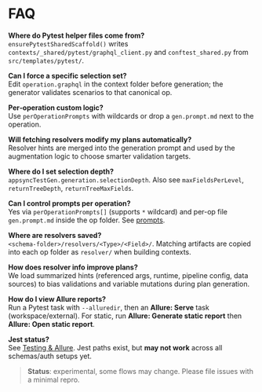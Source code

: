 # FAQ

**Where do Pytest helper files come from?**\
`ensurePytestSharedScaffold()` writes `contexts/_shared/pytest/graphql_client.py` and `conftest_shared.py` from `src/templates/pytest/`.

**Can I force a specific selection set?**\
Edit `operation.graphql` in the context folder before generation; the generator validates scenarios to that canonical op.

**Per‑operation custom logic?**\
Use `perOperationPrompts` with wildcards or drop a `gen.prompt.md` next to the operation.

**Will fetching resolvers modify my plans automatically?**\
Resolver hints are merged into the generation prompt and used by the augmentation logic to choose smarter validation targets.

**Where do I set selection depth?**  
`appsyncTestGen.generation.selectionDepth`. Also see `maxFieldsPerLevel`, `returnTreeDepth`, `returnTreeMaxFields`.

**Can I control prompts per operation?**  
Yes via `perOperationPrompts[]` (supports `*` wildcard) and per-op file `gen.prompt.md` inside the op folder. See [prompts](prompts.md).

**Where are resolvers saved?**  
`<schema-folder>/resolvers/<Type>/<Field>/`. Matching artifacts are copied into each op folder as `resolver/` when building contexts.

**How does resolver info improve plans?**  
We load summarized hints (referenced args, runtime, pipeline config, data sources) to bias validations and variable mutations during plan generation.

**How do I view Allure reports?**  
Run a Pytest task with `--alluredir`, then an **Allure: Serve** task (workspace/external). For static, run **Allure: Generate static report** then **Allure: Open static report**.

**Jest status?**  
See [Testing & Allure](testing.md). Jest paths exist, but **may not work** across all schemas/auth setups yet.


> **Status**: experimental, some flows may change. Please file issues with a minimal repro.

